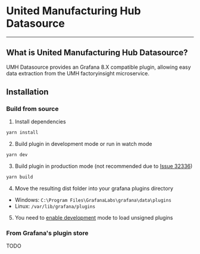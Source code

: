 # United Manufacturing Hub Datasource

---

## What is United Manufacturing Hub Datasource?
UMH Datasource provides an Grafana 8.X compatible plugin, allowing easy data extraction from the UMH factoryinsight microservice.


## Installation
### Build from source
1. Install dependencies
```BASH
yarn install
```
2. Build plugin in development mode or run in watch mode
```BASH
yarn dev
```
3. Build plugin in production mode (not recommended due to [Issue 32336](https://github.com/grafana/grafana/issues/32336))
```BASH
yarn build
```
4. Move the resulting dist folder into your grafana plugins directory
 - Windows: ```C:\Program Files\GrafanaLabs\grafana\data\plugins```
 - Linux: ```/var/lib/grafana/plugins```
5. You need to [enable development](https://grafana.com/docs/grafana/latest/administration/configuration/) mode to load unsigned plugins

### From Grafana's plugin store
TODO

